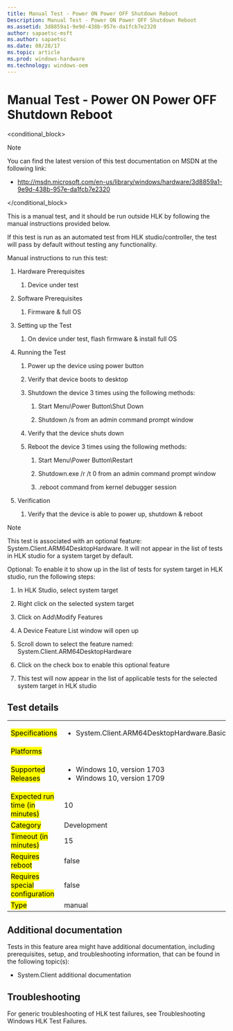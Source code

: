 ```yaml
---
title: Manual Test - Power ON Power OFF Shutdown Reboot 
Description: Manual Test - Power ON Power OFF Shutdown Reboot 
ms.assetid: 3d8859a1-9e9d-438b-957e-da1fcb7e2320
author: sapaetsc-msft
ms.author: sapaetsc
ms.date: 08/28/17
ms.topic: article
ms.prod: windows-hardware
ms.technology: windows-oem
---
```


# Manual Test - Power ON Power OFF Shutdown Reboot 

<conditional_block> <conditions> <docset value="standalone"></docset> </conditions>

>[!NOTE]
You can find the latest version of this test documentation on MSDN at the following link:

-   <xref hlink="http://msdn.microsoft.com/en-us/library/windows/hardware/3d8859a1-9e9d-438b-957e-da1fcb7e2320">http://msdn.microsoft.com/en-us/library/windows/hardware/3d8859a1-9e9d-438b-957e-da1fcb7e2320</b>


</conditional_block>

This is a manual test, and it should be run outside HLK by following the manual instructions provided below.

If this test is run as an automated test from HLK studio/controller, the test will pass by default without testing any functionality.

Manual instructions to run this test:

1.  Hardware Prerequisites
    1.  Device under test
2.  Software Prerequisites
    1.  Firmware & full OS
3.  Setting up the Test
    1.  On device under test, flash firmware & install full OS
4.  Running the Test
    1.  Power up the device using power button
    2.  Verify that device boots to desktop
    3.  Shutdown the device 3 times using the following methods:
        1.  Start Menu\\Power Button\\Shut Down
        2.  Shutdown /s from an admin command prompt window
    4.  Verify that the device shuts down
    5.  Reboot the device 3 times using the following methods:
        1.  Start Menu\\Power Button\\Restart
        2.  Shutdown.exe /r /t 0 from an admin command prompt window
        3.  .reboot command from kernel debugger session
5.  Verification
    1.  Verify that the device is able to power up, shutdown & reboot

>[!NOTE]
This test is associated with an optional feature: System.Client.ARM64DesktopHardware. It will not appear in the list of tests in HLK studio for a system target by default.

Optional: To enable it to show up in the list of tests for system target in HLK studio, run the following steps:

1.  In HLK Studio, select system target
2.  Right click on the selected system target
3.  Click on Add\\Modify Features
4.  A Device Feature List window will open up
5.  Scroll down to select the feature named: System.Client.ARM64DesktopHardware
6.  Click on the check box to enable this optional feature
7.  This test will now appear in the list of applicable tests for the selected system target in HLK studio


## Test details

<table>
<colgroup>
<col width="50%" />
<col width="50%" />
</colgroup>
<tbody>
<tr class="odd">
<td><mark type="bullet_intro">Specifications</b></td>
<td><ul>
<li>System.Client.ARM64DesktopHardware.BasicFunctionality</li>
</ul></td>
</tr>
<tr class="even">
<td><mark type="bullet_intro">Platforms</b></td>
<td><ul>
</ul></td>
</tr>
<tr class="odd">
<td><mark type="bullet_intro">Supported Releases</b></td>
<td><ul>
<li>Windows 10, version 1703</li>
<li>Windows 10, version 1709</li>
</ul></td>
</tr>
<tr class="even">
<td><mark type="bullet_intro">Expected run time (in minutes)</b></td>
<td>10</td>
</tr>
<tr class="odd">
<td><mark type="bullet_intro">Category</b></td>
<td>Development</td>
</tr>
<tr class="even">
<td><mark type="bullet_intro">Timeout (in minutes)</b></td>
<td>15</td>
</tr>
<tr class="odd">
<td><mark type="bullet_intro">Requires reboot</b></td>
<td>false</td>
</tr>
<tr class="even">
<td><mark type="bullet_intro">Requires special configuration</b></td>
<td>false</td>
</tr>
<tr class="odd">
<td><mark type="bullet_intro">Type</b></td>
<td>manual</td>
</tr>
</tbody>
</table>

## Additional documentation

Tests in this feature area might have additional documentation, including prerequisites, setup, and troubleshooting information, that can be found in the following topic(s):

-   <xref rid="p_hlk_test.system_client_additional_documentation">System.Client additional documentation</b>

## Troubleshooting

For generic troubleshooting of HLK test failures, see <xref rid="p_hlk.troubleshooting_windows_hlk_test_failures">Troubleshooting Windows HLK Test Failures</b>.



